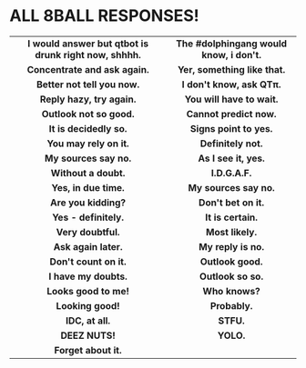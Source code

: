 ALL 8BALL RESPONSES!
====================
| | |
|:---------------------------------------------------:|:---------------------------------------------------:|
|**I would answer but qtbot is drunk right now, shhhh.**|**The #dolphingang would know, i don't.**|
|**Concentrate and ask again.**|**Yer, something like that.**|
|**Better not tell you now.**|**I don't know, ask QTπ.**|
|**Reply hazy, try again.**|**You will have to wait.**|
|**Outlook not so good.**|**Cannot predict now.**|
|**It is decidedly so.**|**Signs point to yes.**|
|**You may rely on it.**|**Definitely not.**|
|**My sources say no.**|**As I see it, yes.**|
|**Without a doubt.**|**I.D.G.A.F.**|
|**Yes, in due time.**|**My sources say no.**|
|**Are you kidding?**|**Don't bet on it.**|
|**Yes - definitely.**|**It is certain.**|
|**Very doubtful.**|**Most likely.**|
|**Ask again later.**|**My reply is no.**|
|**Don't count on it.**|**Outlook good.**|
|**I have my doubts.**|**Outlook so so.**|
|**Looks good to me!**|**Who knows?**|
|**Looking good!**|**Probably.**|
|**IDC, at all.**|**STFU.**|
|**DEEZ NUTS!**|**YOLO.**|
|**Forget about it.**|
